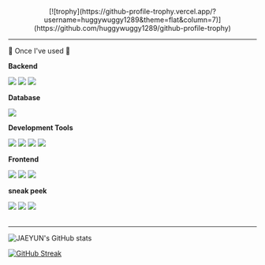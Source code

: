 <p align='center'>
   [![trophy](https://github-profile-trophy.vercel.app/?username=huggywuggy1289&theme=flat&column=7)](https://github.com/huggywuggy1289/github-profile-trophy)
</p>

<hr>
🔨 Once I've used 🔨
<div style="display:flex; flex-direction:column; align-items:flex-start;">
    <!-- Backend -->
    <p><strong>Backend</strong></p>
    <div>
        <img src="https://img.shields.io/badge/Java-007396?style=for-the-badge&logo=Java&logoColor=white"> 
        <img src="https://img.shields.io/badge/Python-3776AB?style=for-the-badge&logo=python&logoColor=white">
        <img src = "https://img.shields.io/badge/Flask-000000?style=for-the-badge&logo=flask&logoColor=white">
    </div>
    <!-- Database -->
    <p><strong>Database</strong></p>
    <div> 
        <img src="https://img.shields.io/badge/MySQL-00000F?style=for-the-badge&logo=mysql&logoColor=white">
    </div>
    <!-- Server -->
    <p><strong>Development Tools</strong></p>
    <div>
        <img src="https://img.shields.io/badge/IntelliJ_IDEA-000000.svg?style=for-the-badge&logo=intellij-idea&logoColor=white">
        <img src="https://img.shields.io/badge/Spring-6DB33F?style=for-the-badge&logo=spring&logoColor=white">
        <img src="https://img.shields.io/badge/Django-092E20?style=for-the-badge&logo=django&logoColor=white">
        <img src="https://img.shields.io/badge/Visual_Studio_Code-0078D4?style=for-the-badge&logo=visual%20studio%20code&logoColor=white">
    </div>
    <!-- Frontend -->
    <p><strong>Frontend</strong></p>
    <div>
        <img src="https://img.shields.io/badge/HTML-239120?style=for-the-badge&logo=html5&logoColor=white">
        <img src="https://img.shields.io/badge/CSS-239120?&style=for-the-badge&logo=css3&logoColor=white">
        <img src="https://img.shields.io/badge/javascript-F7DF1E?style=flat-square&logo=javascript&logoColor=black"> 
    </div>
    <!-- sneak peek -->
    <p><strong>sneak peek</strong></p>
    <div>
        <img src="https://img.shields.io/badge/Kotlin-7F52FF?style=flat-square&logo=kotlin&logoColor=white">
        <img src="https://img.shields.io/badge/Andoid Studio-3DDC84?style=flat-square&logo=android studio&logoColor=white">
        <img src="ttps://img.shields.io/badge/Eclipse-2C2255?style=for-the-badge&logo=eclipse&logoColor=white">
</div><br>
</div>
<hr>

![JAEYUN's GitHub stats](https://github-readme-stats.vercel.app/api?username=huggywuggy1289&hide=contribs,prs&show_icons=true&theme=pink)

[![GitHub Streak](https://streak-stats.demolab.com?user=huggywuggy1289&theme=dark&mode=weekly&exclude_days=Sun%2CMon%2CTue%2CWed%2CThu%2CFri%2CSat)](https://git.io/streak-stats)

